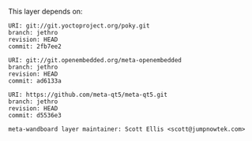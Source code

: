 This layer depends on:

    URI: git://git.yoctoproject.org/poky.git
    branch: jethro 
    revision: HEAD
    commit: 2fb7ee2 

    URI: git://git.openembedded.org/meta-openembedded
    branch: jethro 
    revision: HEAD
    commit: ad6133a 

    URI: https://github.com/meta-qt5/meta-qt5.git
    branch: jethro 
    revision: HEAD
    commit: d5536e3 

    meta-wandboard layer maintainer: Scott Ellis <scott@jumpnowtek.com>

